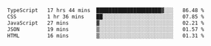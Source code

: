 
<!--START_SECTION:waka-->

```txt
TypeScript   17 hrs 44 mins  █████████████████████▓░░░   86.48 %
CSS          1 hr 36 mins    ██░░░░░░░░░░░░░░░░░░░░░░░   07.85 %
JavaScript   27 mins         ▓░░░░░░░░░░░░░░░░░░░░░░░░   02.21 %
JSON         19 mins         ▒░░░░░░░░░░░░░░░░░░░░░░░░   01.57 %
HTML         16 mins         ▒░░░░░░░░░░░░░░░░░░░░░░░░   01.31 %
```

<!--END_SECTION:waka-->

<!--unk0e-ctrlmd-blitzh-Klöggr-->
